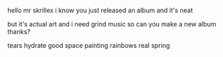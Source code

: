 hello mr skrillex i know you just released an album and it's neat

but it's actual art and i need grind music so can you make a new album thanks?

tears hydrate good space painting rainbows real spring

